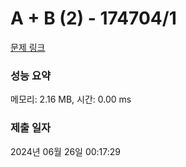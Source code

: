 # A + B (2) - 174704/1 

[문제 링크](https://level.goorm.io/exam/174704/a-b-2/quiz/1) 

### 성능 요약

메모리: 2.16 MB, 시간: 0.00 ms

### 제출 일자

2024년 06월 26일 00:17:29

